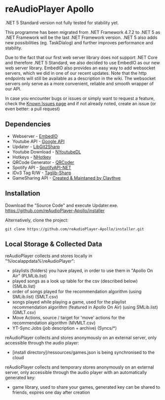 # reAudioPlayer Apollo

.NET 5 Standard version not fully tested for stability yet.

This programme has been migrated from .NET Framework 4.7.2 to .NET 5 as .NET Framework will be the last .NET Framework version.
.NET 5 also adds new possibilities (eg. TaskDialog) and further improves performance and stability.

Due to the fact that our first web server library does not support .NET Core and therefore .NET 5 Standard, we also decided to use EmbedIO as our new web server library.
EmbedIO also provides an easy way to add websocket servers, which we did in one of our recent updates. Note that the http endpoints will still be available as a description in the wiki. The websocket servers only serve as a more convenient, reliable and smooth wrapper of our API.

In case you encounter bugs or issues or simply want to request a feature, check the [Known Issues page](Known-Issues.md) and if not already noted, create an issue (or even better: a pull request)

## Dependencies

- Webserver - [EmbedIO](https://github.com/unosquare/embedio)
- Youtube API - [Google API](https://github.com/googleapis/google-api-dotnet-client)
- Updater - [LibGit2Sharp](https://github.com/libgit2/libgit2sharp)
- Youtube Download - [NYoutubeDL](http://gitlab.com/rgunti/nyoutubedl)
- Hotkeys - [NHotkey](https://github.com/thomaslevesque/NHotkey)
- QRCode Generator - [QRCoder](https://github.com/codebude/QRCoder)
- Spotify API - [SpotifyAPI-NET](https://github.com/JohnnyCrazy/SpotifyAPI-NET)
- IDv3 Tag R/W - [Taglib-Sharp](https://github.com/mono/taglib-sharp)
- GameSharing API - [Created & Maintaned by Claythve](https://github.com/Claythve)

## Installation

Download the "Source Code" and execute Updater.exe. https://github.com/reAudioPlayer-Apollo/installer

Alternatively, clone the project:

```
git clone https://github.com/reAudioPlayer-Apollo/installer.git
```

## Local Storage & Collected Data

reAudioPlayer collects and stores locally in "%localappdata%\reAudioPlayer":
- playlists (folders) you have played, in order to use them in "Apollo On Air" (PLMLib.list)
- played songs as a look up table for the csv (described below) (SMLib.list)
- order of songs played for the recommendation algorithm (using SMLib.list) (SMLT.csv)
- songs played while playing a game, used for the playlist recommendation algorithm (featured in Apollo On Air) (using SMLib.list) (GMLT.csv)
- Move Actions, source / target for 'move' actions for the recommendation algorithm (MVMLT.csv)
- YT-Sync Jobs (job description + archive) (Syncs/*)

reAudioPlayer collects and stores anonymously on an external server, only accessible through the audio player:
- [install directory]/ressources/games.json is being synchronised to the cloud

reAudioPlayer collects and temporary stores anonymously on an external server, only accessible through the audio player with an automatically generated key:
- game library, used to share your games, generated key can be shared to friends, expires one day after creation
